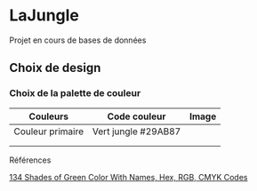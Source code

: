 # LaJungle

Projet en cours de bases de données

## Choix de design

### Choix de la palette de couleur

| Couleurs         | Code couleur        | Image |
| ---------------- | ------------------- | ----- |
| Couleur primaire | Vert jungle #29AB87 |       |
|                  |                     |
|                  |                     |

Références

[134 Shades of Green Color With Names, Hex, RGB, CMYK Codes](https://www.color-meanings.com/shades-of-green-color-names-html-hex-rgb-codes/)
